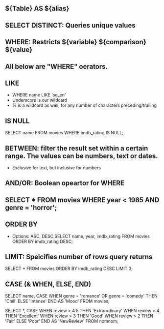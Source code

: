 ## ${Table} AS ${alias}

## SELECT DISTINCT: Queries unique values

## WHERE: Restricts ${variable} ${comparison} ${value}
All below are "WHERE" oerators.
---
## LIKE
+ WHERE name LIKE 'se_en'
+ Underscore is our wildcard
+ % is a wildcard as well, for any number of characters preceding/trailing

## IS NULL
SELECT name
FROM movies
WHERE imdb_rating IS NULL;

## BETWEEN: filter the result set within a certain range. The values can be numbers, text or dates.
+ Exclusive for text, but inclusive for numbers

## AND/OR: Boolean opeartor for WHERE
SELECT *
FROM movies
WHERE year < 1985
  AND genre = 'horror';
---

## ORDER BY
+ Options: ASC, DESC
SELECT name, year, imdb_rating
FROM movies
ORDER BY imdb_rating DESC;

## LIMIT: Speicifies number of rows query returns
SELECT *
FROM movies
ORDER BY imdb_rating DESC
LIMIT 3;

## CASE (& WHEN, ELSE, END)
SELECT name,
 CASE
  WHEN genre = 'romance' OR genre = 'comedy' THEN 'Chill'
  ELSE 'Intense'
 END AS 'Mood'
FROM movies;

SELECT *,
  CASE
    WHEN review > 4.5 THEN 'Extraordinary'
    WHEN review > 4 THEN 'Excellent'
    WHEN review > 3 THEN 'Good'
    WHEN review > 2 THEN 'Fair'
    ELSE 'Poor'
  END AS 'NewReview'
FROM nomnom;